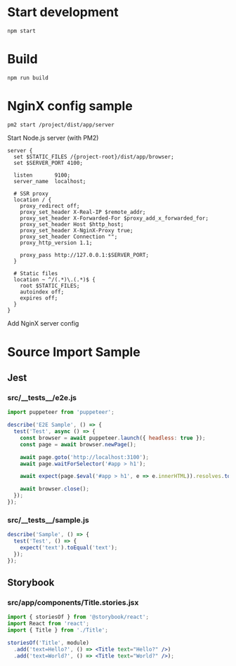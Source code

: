 # Start development

```bash
npm start
```

# Build

```bash
npm run build
```

# NginX config sample

```bash
pm2 start /project/dist/app/server
```

Start Node.js server (with PM2) 

```
server {
  set $STATIC_FILES /{project-root}/dist/app/browser;
  set $SERVER_PORT 4100;

  listen       9100;
  server_name  localhost;

  # SSR proxy
  location / {
    proxy_redirect off;
    proxy_set_header X-Real-IP $remote_addr;
    proxy_set_header X-Forwarded-For $proxy_add_x_forwarded_for;
    proxy_set_header Host $http_host;
    proxy_set_header X-NginX-Proxy true;
    proxy_set_header Connection "";
    proxy_http_version 1.1;

    proxy_pass http://127.0.0.1:$SERVER_PORT;
  }

  # Static files
  location ~ ^/(.*)\.(.*)$ {
    root $STATIC_FILES;
    autoindex off;
    expires off;
  }
}
```

Add NginX server config

# Source Import Sample

## Jest 
<!-- import src/__tests__/*.{js,jsx} --title-tag h3 -->

### src/\_\_tests\_\_/e2e.js


```js
import puppeteer from 'puppeteer';

describe('E2E Sample', () => {
  test('Test', async () => {
    const browser = await puppeteer.launch({ headless: true });
    const page = await browser.newPage();

    await page.goto('http://localhost:3100');
    await page.waitForSelector('#app > h1');

    await expect(page.$eval('#app > h1', e => e.innerHTML)).resolves.toEqual('SERVER VALUE');

    await browser.close();
  });
});

```


### src/\_\_tests\_\_/sample.js


```js
describe('Sample', () => {
  test('Test', () => {
    expect('text').toEqual('text');
  });
});

```

<!-- importend -->

<!-- import src/**/*.test.{js,jsx} --title-tag h3 -->
<!-- importend -->

## Storybook
<!-- import src/**/*.stories.{js,jsx} --title-tag h3 -->

### src/app/components/Title.stories.jsx


```jsx
import { storiesOf } from '@storybook/react';
import React from 'react';
import { Title } from './Title';

storiesOf('Title', module)
  .add('text=Hello?', () => <Title text="Hello?" />)
  .add('text=World?', () => <Title text="World?" />);

```

<!-- importend -->